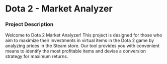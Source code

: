 # Dota 2 - Market Analyzer

### Project Description
Welcome to Dota 2 Market Analyzer! This project is designed for those who aim to maximize their investments in virtual items in the Dota 2 game by analyzing prices in the Steam store. Our tool provides you with convenient means to identify the most profitable items and devise a conversion strategy for maximum returns.